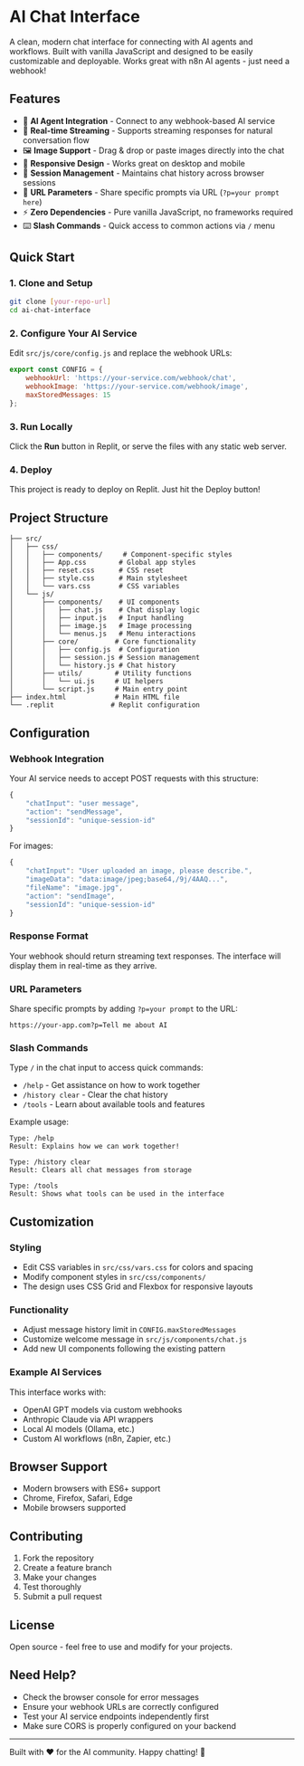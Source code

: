 
# AI Chat Interface

A clean, modern chat interface for connecting with AI agents and workflows. Built with vanilla JavaScript and designed to be easily customizable and deployable. Works great with n8n AI agents - just need a webhook!

## Features

- 🤖 **AI Agent Integration** - Connect to any webhook-based AI service
- 💬 **Real-time Streaming** - Supports streaming responses for natural conversation flow
- 🖼️ **Image Support** - Drag & drop or paste images directly into the chat
- 📱 **Responsive Design** - Works great on desktop and mobile
- 💾 **Session Management** - Maintains chat history across browser sessions
- 🔗 **URL Parameters** - Share specific prompts via URL (`?p=your prompt here`)
- ⚡ **Zero Dependencies** - Pure vanilla JavaScript, no frameworks required
- ⌨️ **Slash Commands** - Quick access to common actions via `/` menu

## Quick Start

### 1. Clone and Setup
```bash
git clone [your-repo-url]
cd ai-chat-interface
```

### 2. Configure Your AI Service
Edit `src/js/core/config.js` and replace the webhook URLs:

```javascript
export const CONFIG = {
    webhookUrl: 'https://your-service.com/webhook/chat',
    webhookImage: 'https://your-service.com/webhook/image',
    maxStoredMessages: 15
};
```

### 3. Run Locally
Click the **Run** button in Replit, or serve the files with any static web server.

### 4. Deploy
This project is ready to deploy on Replit. Just hit the Deploy button!

## Project Structure

```
├── src/
│   ├── css/
│   │   ├── components/     # Component-specific styles
│   │   ├── App.css        # Global app styles
│   │   ├── reset.css      # CSS reset
│   │   ├── style.css      # Main stylesheet
│   │   └── vars.css       # CSS variables
│   └── js/
│       ├── components/    # UI components
│       │   ├── chat.js    # Chat display logic
│       │   ├── input.js   # Input handling
│       │   ├── image.js   # Image processing
│       │   └── menus.js   # Menu interactions
│       ├── core/         # Core functionality
│       │   ├── config.js  # Configuration
│       │   ├── session.js # Session management
│       │   └── history.js # Chat history
│       ├── utils/        # Utility functions
│       │   └── ui.js     # UI helpers
│       └── script.js     # Main entry point
├── index.html            # Main HTML file
└── .replit              # Replit configuration
```

## Configuration

### Webhook Integration
Your AI service needs to accept POST requests with this structure:

```javascript
{
    "chatInput": "user message",
    "action": "sendMessage",
    "sessionId": "unique-session-id"
}
```

For images:
```javascript
{
    "chatInput": "User uploaded an image, please describe.",
    "imageData": "data:image/jpeg;base64,/9j/4AAQ...", 
    "fileName": "image.jpg",
    "action": "sendImage",
    "sessionId": "unique-session-id"
}
```

### Response Format
Your webhook should return streaming text responses. The interface will display them in real-time as they arrive.

### URL Parameters
Share specific prompts by adding `?p=your prompt` to the URL:
```
https://your-app.com?p=Tell me about AI
```

### Slash Commands
Type `/` in the chat input to access quick commands:

- `/help` - Get assistance on how to work together
- `/history clear` - Clear the chat history 
- `/tools` - Learn about available tools and features

Example usage:
```
Type: /help
Result: Explains how we can work together!

Type: /history clear  
Result: Clears all chat messages from storage

Type: /tools
Result: Shows what tools can be used in the interface
```

## Customization

### Styling
- Edit CSS variables in `src/css/vars.css` for colors and spacing
- Modify component styles in `src/css/components/`
- The design uses CSS Grid and Flexbox for responsive layouts

### Functionality
- Adjust message history limit in `CONFIG.maxStoredMessages`
- Customize welcome message in `src/js/components/chat.js`
- Add new UI components following the existing pattern

### Example AI Services
This interface works with:
- OpenAI GPT models via custom webhooks
- Anthropic Claude via API wrappers
- Local AI models (Ollama, etc.)
- Custom AI workflows (n8n, Zapier, etc.)

## Browser Support
- Modern browsers with ES6+ support
- Chrome, Firefox, Safari, Edge
- Mobile browsers supported

## Contributing
1. Fork the repository
2. Create a feature branch
3. Make your changes
4. Test thoroughly
5. Submit a pull request

## License
Open source - feel free to use and modify for your projects.

## Need Help?
- Check the browser console for error messages
- Ensure your webhook URLs are correctly configured
- Test your AI service endpoints independently first
- Make sure CORS is properly configured on your backend

---

Built with ❤️ for the AI community. Happy chatting! 🤖
